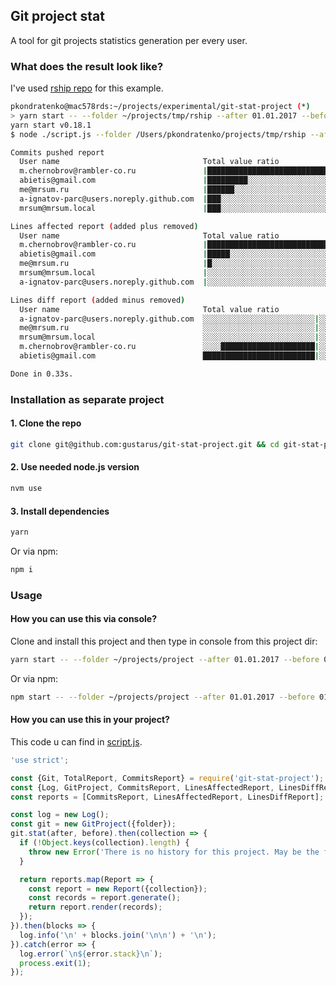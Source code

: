 ## Git project stat
A tool for git projects statistics generation per every user.

### What does the result look like?
I've used [rship repo](https://github.com/rambler-digital-solutions/rship) for this example.

```bash
pkondratenko@mac578rds:~/projects/experimental/git-stat-project (*)
> yarn start -- --folder ~/projects/tmp/rship --after 01.01.2017 --before 31.12.2017                                                                                               refactoring/change-components-hierarchy [55cce1e] modified
yarn start v0.18.1
$ node ./script.js --folder /Users/pkondratenko/projects/tmp/rship --after 01.01.2017 --before 31.12.2017

Commits pushed report
  User name                                Total value ratio                                   Count
  m.chernobrov@rambler-co.ru               |██████████████████████████████████████████████████     16
  abietis@gmail.com                        |█████████░░░░░░░░░░░░░░░░░░░░░░░░░░░░░░░░░░░░░░░░░      3
  me@mrsum.ru                              |██████░░░░░░░░░░░░░░░░░░░░░░░░░░░░░░░░░░░░░░░░░░░░      2
  a-ignatov-parc@users.noreply.github.com  |███░░░░░░░░░░░░░░░░░░░░░░░░░░░░░░░░░░░░░░░░░░░░░░░      1
  mrsum@mrsum.local                        |███░░░░░░░░░░░░░░░░░░░░░░░░░░░░░░░░░░░░░░░░░░░░░░░      1

Lines affected report (added plus removed)
  User name                                Total value ratio                                   Count
  m.chernobrov@rambler-co.ru               |██████████████████████████████████████████████████    691
  abietis@gmail.com                        |█████░░░░░░░░░░░░░░░░░░░░░░░░░░░░░░░░░░░░░░░░░░░░░     63
  me@mrsum.ru                              |█░░░░░░░░░░░░░░░░░░░░░░░░░░░░░░░░░░░░░░░░░░░░░░░░░     20
  mrsum@mrsum.local                        |░░░░░░░░░░░░░░░░░░░░░░░░░░░░░░░░░░░░░░░░░░░░░░░░░░      4
  a-ignatov-parc@users.noreply.github.com  |░░░░░░░░░░░░░░░░░░░░░░░░░░░░░░░░░░░░░░░░░░░░░░░░░░      0

Lines diff report (added minus removed)
  User name                                Total value ratio                                   Count
  a-ignatov-parc@users.noreply.github.com  ░░░░░░░░░░░░░░░░░░░░░░░░░|░░░░░░░░░░░░░░░░░░░░░░░░░      0
  me@mrsum.ru                              ░░░░░░░░░░░░░░░░░░░░░░░░░|░░░░░░░░░░░░░░░░░░░░░░░░░      0
  mrsum@mrsum.local                        ░░░░░░░░░░░░░░░░░░░░░░░░░|░░░░░░░░░░░░░░░░░░░░░░░░░      0
  m.chernobrov@rambler-co.ru               ░░░░█████████████████████|░░░░░░░░░░░░░░░░░░░░░░░░░    -33
  abietis@gmail.com                        █████████████████████████|░░░░░░░░░░░░░░░░░░░░░░░░░    -39

Done in 0.33s.
```


### Installation as separate project

#### 1. Clone the repo
```bash
git clone git@github.com:gustarus/git-stat-project.git && cd git-stat-project
```

#### 2. Use needed node.js version
```bash
nvm use
```

#### 3. Install dependencies
```bash
yarn
```

Or via npm:
```bash
npm i
```


### Usage

#### How you can use this via console?
Clone and install this project and then type in console from this project dir:

```bash
yarn start -- --folder ~/projects/project --after 01.01.2017 --before 01.12.2017
```

Or via npm:
```bash
npm start -- --folder ~/projects/project --after 01.01.2017 --before 01.12.2017
```

#### How you can use this in your project?
This code u can find in [script.js](script.js).

```javascript
'use strict';

const {Git, TotalReport, CommitsReport} = require('git-stat-project');
const {Log, GitProject, CommitsReport, LinesAffectedReport, LinesDiffReport} = components;
const reports = [CommitsReport, LinesAffectedReport, LinesDiffReport];

const log = new Log();
const git = new GitProject({folder});
git.stat(after, before).then(collection => {
  if (!Object.keys(collection).length) {
    throw new Error('There is no history for this project. May be the folder is incorrect?');
  }

  return reports.map(Report => {
    const report = new Report({collection});
    const records = report.generate();
    return report.render(records);
  });
}).then(blocks => {
  log.info('\n' + blocks.join('\n\n') + '\n');
}).catch(error => {
  log.error(`\n${error.stack}\n`);
  process.exit(1);
});
```
